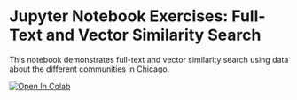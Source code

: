 # Jupyter Notebook Exercises: Full-Text and Vector Similarity Search

This notebook demonstrates full-text and vector similarity search using data about the different communities in Chicago.

<a target="_blank" href="https://colab.research.google.com/github/crate/academy-fundamentals-course/blob/main/notebooks/search/full_text_and_vector_search.ipynb">
  <img src="https://colab.research.google.com/assets/colab-badge.svg" alt="Open In Colab"/>
</a>